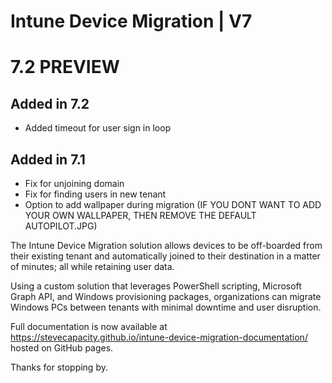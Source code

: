 # Intune Device Migration | V7
# 7.2 PREVIEW

## Added in 7.2
- Added timeout for user sign in loop
  
## Added in 7.1
- Fix for unjoining domain
- Fix for finding users in new tenant
- Option to add wallpaper during migration (IF YOU DONT WANT TO ADD YOUR OWN WALLPAPER, THEN REMOVE THE DEFAULT AUTOPILOT.JPG)

The Intune Device Migration solution allows devices to be off-boarded from their existing tenant and automatically joined to their destination in a matter of minutes; all while retaining user data.

Using a custom solution that leverages PowerShell scripting, Microsoft Graph API, and Windows provisioning packages, organizations can migrate Windows PCs between tenants with minimal downtime and user disruption.

Full documentation is now available at https://stevecapacity.github.io/intune-device-migration-documentation/ hosted on GitHub pages.

Thanks for stopping by.
